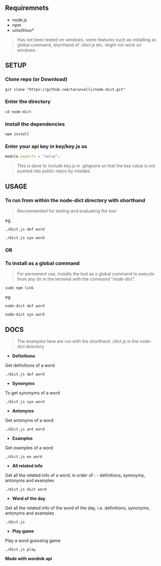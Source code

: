## Requiremnets

+ node.js
+ npm
+ unix/linux*

> Has not been tested on windows, some features such as installing as global command, shorthand of ./dict.js etc. might not work on windows.  

## SETUP

### Clone repo (or Download)
```shell
git clone "https://github.com/tarunvelli/node-dict.git"
```
### Enter the directory
```shell
cd node-dict
```
### Install the dependencies
```shell
npm install
```
### Enter your api key in key/key.js as
```javascript
module.exports = "value";
```
> This is done to include key.js in .gitignore so that the key value is not pushed into public repos by mistake.

## USAGE

### To run from within the node-dict directory with shorthand
> Recommended for testing and evaluating the tool

eg.
```shell
./dict.js def word

./dict.js syn word
```
### OR

### To install as a global command
> For permanent use, installs the tool as a global command to execute from any dir in the terminal with the command "node-dict".

```shell
sudo npm link
```


eg.
```shell
node-dict def word

node-dict syn word
```

## DOCS
> The examples here are run with the shorthand ./dict.js in the node-dict directory

+ **Definitions**

Get definitions of a word
```shell
./dict.js def word
```

+ **Synonyms**

To get synonyms of a word
```shell
./dict.js syn word
```

+ **Antonyms**

Get antonyms of a word
```shell
./dict.js ant word
```

+ **Examples**

Get examples of a word
```shell
./dict.js ex word
```

+ **All related info**

Get all the related info of a word,
in order of : - definitions, synonyms, antonyms and examples
```shell
./dict.js dict word
```

+ **Word of the day**

Get all the related info of the word of the day,
i.e. definitions, synonyms, antonyms and examples
```shell
./dict.js
```

+ **Play game**

Play a word guessing game
```shell
./dict.js play
```



**Made with wordnik api**
